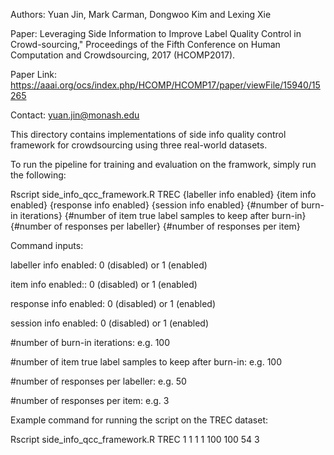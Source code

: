 Authors: Yuan Jin, Mark Carman, Dongwoo Kim and Lexing Xie

Paper: Leveraging Side Information to Improve Label Quality Control in Crowd-sourcing," Proceedings of the Fifth Conference on
Human Computation and Crowdsourcing, 2017 (HCOMP2017).

Paper Link: https://aaai.org/ocs/index.php/HCOMP/HCOMP17/paper/viewFile/15940/15265

Contact: yuan.jin@monash.edu

This directory contains implementations of side info quality control framework for crowdsourcing using three real-world datasets.

To run the pipeline for training and evaluation on the framwork, simply run the following:

Rscript side_info_qcc_framework.R TREC {labeller info enabled} {item info enabled} {response info enabled} {session info enabled} {#number of burn-in iterations} {#number of item true label samples to keep after burn-in} {#number of responses per labeller} {#number of responses per item}

Command inputs:

labeller info enabled: 0 (disabled) or 1 (enabled)

item info enabled:: 0 (disabled) or 1 (enabled)

response info enabled: 0 (disabled) or 1 (enabled)

session info enabled: 0 (disabled) or 1 (enabled)

#number of burn-in iterations: e.g. 100

#number of item true label samples to keep after burn-in: e.g. 100

#number of responses per labeller: e.g. 50

#number of responses per item: e.g. 3

Example command for running the script on the TREC dataset:

Rscript side_info_qcc_framework.R TREC 1 1 1 1 100 100 54 3
